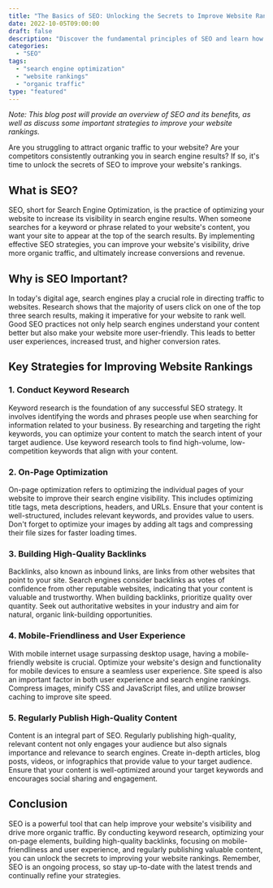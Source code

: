 ```yaml
--- 
title: "The Basics of SEO: Unlocking the Secrets to Improve Website Rankings"
date: 2022-10-05T09:00:00
draft: false
description: "Discover the fundamental principles of SEO and learn how to optimize your website for better search engine rankings."
categories:
  - "SEO"
tags:
  - "search engine optimization"
  - "website rankings"
  - "organic traffic"
type: "featured"
--- 
```


*Note: This blog post will provide an overview of SEO and its benefits, as well as discuss some important strategies to improve your website rankings.*

Are you struggling to attract organic traffic to your website? Are your competitors consistently outranking you in search engine results? If so, it's time to unlock the secrets of SEO to improve your website's rankings.

## What is SEO?

SEO, short for Search Engine Optimization, is the practice of optimizing your website to increase its visibility in search engine results. When someone searches for a keyword or phrase related to your website's content, you want your site to appear at the top of the search results. By implementing effective SEO strategies, you can improve your website's visibility, drive more organic traffic, and ultimately increase conversions and revenue.

## Why is SEO Important?

In today's digital age, search engines play a crucial role in directing traffic to websites. Research shows that the majority of users click on one of the top three search results, making it imperative for your website to rank well. Good SEO practices not only help search engines understand your content better but also make your website more user-friendly. This leads to better user experiences, increased trust, and higher conversion rates.

## Key Strategies for Improving Website Rankings

### 1. Conduct Keyword Research

Keyword research is the foundation of any successful SEO strategy. It involves identifying the words and phrases people use when searching for information related to your business. By researching and targeting the right keywords, you can optimize your content to match the search intent of your target audience. Use keyword research tools to find high-volume, low-competition keywords that align with your content.

### 2. On-Page Optimization

On-page optimization refers to optimizing the individual pages of your website to improve their search engine visibility. This includes optimizing title tags, meta descriptions, headers, and URLs. Ensure that your content is well-structured, includes relevant keywords, and provides value to users. Don't forget to optimize your images by adding alt tags and compressing their file sizes for faster loading times.

### 3. Building High-Quality Backlinks

Backlinks, also known as inbound links, are links from other websites that point to your site. Search engines consider backlinks as votes of confidence from other reputable websites, indicating that your content is valuable and trustworthy. When building backlinks, prioritize quality over quantity. Seek out authoritative websites in your industry and aim for natural, organic link-building opportunities.

### 4. Mobile-Friendliness and User Experience

With mobile internet usage surpassing desktop usage, having a mobile-friendly website is crucial. Optimize your website's design and functionality for mobile devices to ensure a seamless user experience. Site speed is also an important factor in both user experience and search engine rankings. Compress images, minify CSS and JavaScript files, and utilize browser caching to improve site speed.

### 5. Regularly Publish High-Quality Content

Content is an integral part of SEO. Regularly publishing high-quality, relevant content not only engages your audience but also signals importance and relevance to search engines. Create in-depth articles, blog posts, videos, or infographics that provide value to your target audience. Ensure that your content is well-optimized around your target keywords and encourages social sharing and engagement.

## Conclusion

SEO is a powerful tool that can help improve your website's visibility and drive more organic traffic. By conducting keyword research, optimizing your on-page elements, building high-quality backlinks, focusing on mobile-friendliness and user experience, and regularly publishing valuable content, you can unlock the secrets to improving your website rankings. Remember, SEO is an ongoing process, so stay up-to-date with the latest trends and continually refine your strategies.
